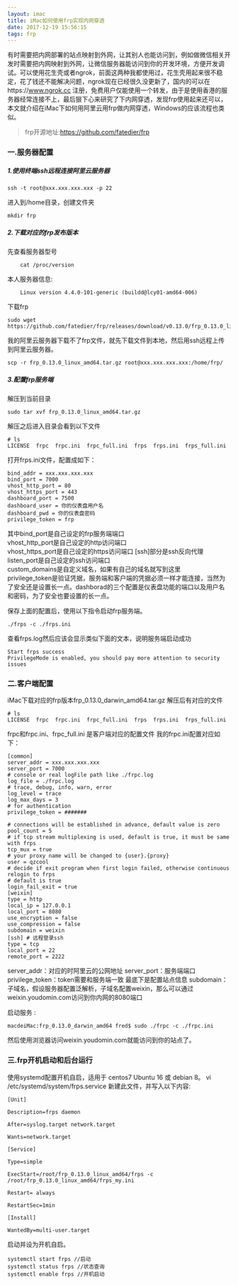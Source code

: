 ```yaml
---
layout: imac
title: iMac如何使用frp实现内网穿透
date: 2017-12-19 15:56:15
tags: frp 
---
```


有时需要把内网部署的站点映射到外网，让其别人也能访问到，例如做微信相关开发时需要把内网映射到外网，让微信服务器能访问到你的开发环境，方便开发调试。可以使用花生壳或者ngrok，前面这两种我都使用过，花生壳用起来很不稳定，花了钱还不能解决问题，ngrok现在已经很久没更新了，国内的可以在https://www.ngrok.cc 注册，免费用户仅能使用一个转发，由于是使用香港的服务器经常连接不上，最后狠下心来研究了下内网穿透，发现frp使用起来还可以，本文就介绍在iMac下如何用阿里云用frp做内网穿透，Windows的应该流程也类似。

>frp开源地址:https://github.com/fatedier/frp
 
### 一.服务器配置
##### 1.使用终端ssh远程连接阿里云服务器

```   
ssh -t root@xxx.xxx.xxx.xxx -p 22
```
进入到/home目录，创建文件夹
```
mkdir frp
```

##### 2.下载对应的frp发布版本

先查看服务器型号

```
    cat /proc/version
```
本人服务器信息:

```
    Linux version 4.4.0-101-generic (buildd@lcy01-amd64-006)  
```
    
下载frp

```
sudo wget  https://github.com/fatedier/frp/releases/download/v0.13.0/frp_0.13.0_linux_amd64.tar.gz
```
我的阿里云服务器下载不了frp文件，就先下载文件到本地，然后用ssh远程上传到阿里云服务器。
```
scp -r frp_0.13.0_linux_amd64.tar.gz root@xxx.xxx.xxx.xxx:/home/frp/ 
```
##### 3.配置frp服务端
解压到当前目录
```
sudo tar xvf frp_0.13.0_linux_amd64.tar.gz
```
解压之后进入目录会看到以下文件

<!-- more -->

```
# ls
LICENSE  frpc  frpc.ini  frpc_full.ini  frps  frps.ini  frps_full.ini
```
打开frps.ini文件，配置成如下：
```
bind_addr = xxx.xxx.xxx.xxx
bind_port = 7000
vhost_http_port = 80
vhost_https_port = 443
dashboard_port = 7500
dashboard_user = 你的仪表盘用户名
dashboard_pwd = 你的仪表盘密码
privilege_token = frp
```
其中bind_port是自己设定的frp服务端端口  
vhost_http_port是自己设定的http访问端口  
vhost_https_port是自己设定的https访问端口
[ssh]部分是ssh反向代理  
listen_port是自己设定的ssh访问端口  
custom_domains是自定义域名，如果有自己的域名就写到这里  
privilege_token是验证凭据，服务端和客户端的凭据必须一样才能连接，当然为了安全还是设置长一点。dashborad的三个配置是仪表盘功能的端口以及用户名和密码，为了安全也要设置的长一点。

保存上面的配置后，使用以下指令启动frp服务端。
```
./frps -c ./frps.ini
```
查看frps.log然后应该会显示类似下面的文本，说明服务端启动成功
``` 
Start frps success
PrivilegeMode is enabled, you should pay more attention to security issues
```
### 二.客户端配置
iMac下载对应的frp版本frp_0.13.0_darwin_amd64.tar.gz
解压后有对应的文件
```
# ls
LICENSE  frpc  frpc.ini  frpc_full.ini  frps  frps.ini  frps_full.ini
```
frpc和frpc.ini、frpc_full.ini 是客户端对应的配置文件
我的frpc.ini配置对应如下：
```
[common]
server_addr = xxx.xxx.xxx.xxx
server_port = 7000  
# console or real logFile path like ./frpc.log
log_file = ./frpc.log 
# trace, debug, info, warn, error
log_level = trace 
log_max_days = 3 
# for authentication
privilege_token = #######
 
# connections will be established in advance, default value is zero
pool_count = 5 
# if tcp stream multiplexing is used, default is true, it must be same with frps
tcp_mux = true 
# your proxy name will be changed to {user}.{proxy}
user = qzcool 
# decide if exit program when first login failed, otherwise continuous relogin to frps
# default is true
login_fail_exit = true 
[weixin]
type = http
local_ip = 127.0.0.1
local_port = 8080
use_encryption = false
use_compression = false 
subdomain = weixin
[ssh] # 远程登录ssh
type = tcp
local_port = 22
remote_port = 2222
```
server_addr：对应的时阿里云的公网地址
server_port：服务端端口
privilege_token：token需要和服务端一致
最底下是配置站点信息
subdomain：子域名，假设服务器配置泛解析，子域名配置weixin，那么可以通过weixin.youdomin.com访问到你内网的8080端口

启动服务 :
```
macdeiMac:frp_0.13.0_darwin_amd64 fred$ sudo ./frpc -c ./frpc.ini 
```
然后使用浏览器访问weixin.youdomin.com就能访问到你的站点了。


### 三.frp开机启动和后台运行

使用systemd配置开机自启，适用于 centos7 Ubuntu 16 或 debian 8。 
vi /etc/systemd/system/frps.service 新建此文件，并写入以下内容:
```
[Unit]

Description=frps daemon

After=syslog.target network.target

Wants=network.target

[Service]

Type=simple

ExecStart=/root/frp_0.13.0_linux_amd64/frps -c /root/frp_0.13.0_linux_amd64/frps_my.ini

Restart= always

RestartSec=1min

[Install]

WantedBy=multi-user.target
```
启动并设为开机自启。
```
systemctl start frps //启动 
systemctl status frps //状态查询 
systemctl enable frps //开机启动
```